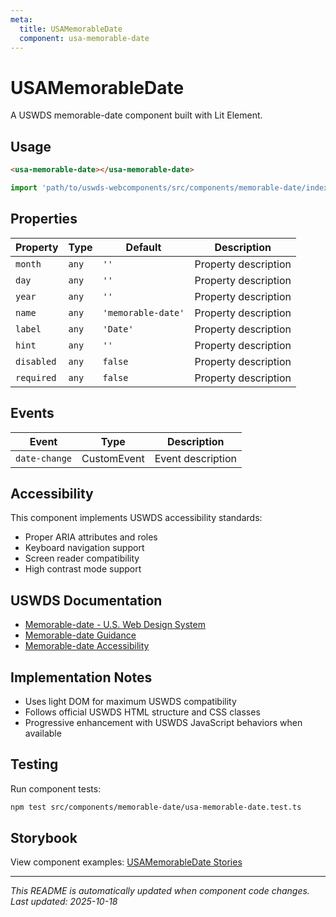 ```yaml
---
meta:
  title: USAMemorableDate
  component: usa-memorable-date
---
```


# USAMemorableDate

A USWDS memorable-date component built with Lit Element.

## Usage

```html
<usa-memorable-date></usa-memorable-date>
```

```javascript
import 'path/to/uswds-webcomponents/src/components/memorable-date/index.js';
```

## Properties

| Property   | Type  | Default            | Description          |
| ---------- | ----- | ------------------ | -------------------- |
| `month`    | `any` | `''`               | Property description |
| `day`      | `any` | `''`               | Property description |
| `year`     | `any` | `''`               | Property description |
| `name`     | `any` | `'memorable-date'` | Property description |
| `label`    | `any` | `'Date'`           | Property description |
| `hint`     | `any` | `''`               | Property description |
| `disabled` | `any` | `false`            | Property description |
| `required` | `any` | `false`            | Property description |

## Events

| Event         | Type        | Description       |
| ------------- | ----------- | ----------------- |
| `date-change` | CustomEvent | Event description |

## Accessibility

This component implements USWDS accessibility standards:

- Proper ARIA attributes and roles
- Keyboard navigation support
- Screen reader compatibility
- High contrast mode support

## USWDS Documentation

- [Memorable-date - U.S. Web Design System](https://designsystem.digital.gov/components/memorable-date/)
- [Memorable-date Guidance](https://designsystem.digital.gov/components/memorable-date/#guidance)
- [Memorable-date Accessibility](https://designsystem.digital.gov/components/memorable-date/#accessibility)

## Implementation Notes

- Uses light DOM for maximum USWDS compatibility
- Follows official USWDS HTML structure and CSS classes
- Progressive enhancement with USWDS JavaScript behaviors when available

## Testing

Run component tests:

```bash
npm test src/components/memorable-date/usa-memorable-date.test.ts
```

## Storybook

View component examples: [USAMemorableDate Stories](http://localhost:6006/?path=/story/components-memorable-date)

---

_This README is automatically updated when component code changes._
_Last updated: 2025-10-18_
